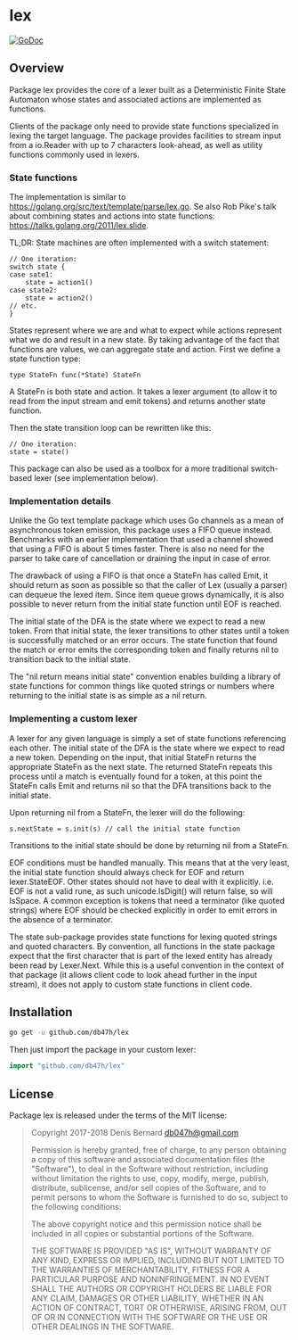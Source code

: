 # lex

[![GoDoc](https://godoc.org/github.com/db47h/lex?status.svg)](https://godoc.org/github.com/db47h/lex)

## Overview

Package lex provides the core of a lexer built as a Deterministic Finite State
Automaton whose states and associated actions are implemented as functions.

Clients of the package only need to provide state functions specialized in
lexing the target language. The package provides facilities to stream input
from a io.Reader with up to 7 characters look-ahead, as well as utility
functions commonly used in lexers.

### State functions
The implementation is similar to <a href="https://golang.org/src/text/template/parse/lex.go">https://golang.org/src/text/template/parse/lex.go</a>.
Se also Rob Pike's talk about combining states and actions into state functions:
<a href="https://talks.golang.org/2011/lex.slide">https://talks.golang.org/2011/lex.slide</a>.

TL;DR: State machines are often implemented with a switch statement:


	// One iteration:
	switch state {
	case sate1:
		state = action1()
	case state2:
		state = action2()
	// etc.
	}

States represent where we are and what to expect while actions represent what we
do and result in a new state. By taking advantage of the fact that functions are
values, we can aggregate state and action. First we define a state function
type:


	type StateFn func(*State) StateFn

A StateFn is both state and action. It takes a lexer argument (to allow it to
read from the input stream and emit tokens) and returns another state function.

Then the state transition loop can be rewritten like this:


	// One iteration:
	state = state()

This package can also be used as a toolbox for a more traditional switch-based
lexer (see implementation below).

### Implementation details
Unlike the Go text template package which uses Go channels as a mean of
asynchronous token emission, this package uses a FIFO queue instead.
Benchmarks with an earlier implementation that used a channel showed that
using a FIFO is about 5 times faster. There is also no need for the parser
to take care of cancellation or draining the input in case of error.

The drawback of using a FIFO is that once a StateFn has called Emit, it should
return as soon as possible so that the caller of Lex (usually a parser) can
dequeue the lexed item. Since item queue grows dynamically, it is also possible
to never return from the initial state function until EOF is reached.

The initial state of the DFA is the state where we expect to read a new token.
From that initial state, the lexer transitions to other states until a token is
successfully matched or an error occurs. The state function that found the match
or error emits the corresponding token and finally returns nil to transition
back to the initial state.

The "nil return means initial state" convention enables building a library of
state functions for common things like quoted strings or numbers where returning
to the initial state is as simple as a nil return.

### Implementing a custom lexer
A lexer for any given language is simply a set of state functions referencing
each other. The initial state of the DFA is the state where we expect to read a
new token. Depending on the input, that initial StateFn returns the appropriate
StateFn as the next state. The returned StateFn repeats this process until a
match is eventually found for a token, at this point the StateFn calls Emit and
returns nil so that the DFA transitions back to the initial state.

Upon returning nil from a StateFn, the lexer will do the following:


	s.nextState = s.init(s)	// call the initial state function

Transitions to the initial state should be done by returning nil from a StateFn.

EOF conditions must be handled manually. This means that at the very least, the
initial state function should always check for EOF and return lexer.StateEOF.
Other states should not have to deal with it explicitly. i.e. EOF is not a valid
rune, as such unicode.IsDigit() will return false, so will IsSpace.
A common exception is tokens that need a terminator (like quoted strings) where
EOF should be checked explicitly in order to emit errors in the absence of a
terminator.

The state sub-package provides state functions for lexing quoted strings and
quoted characters. By convention, all functions in the state package expect that
the first character that is part of the lexed entity has already been read by
Lexer.Next. While this is a useful convention in the context of that package (it
allows client code to look ahead further in the input stream), it does not apply
to custom state functions in client code.

## Installation

```bash
go get -u github.com/db47h/lex
```

Then just import the package in your custom lexer:

```go
import "github.com/db47h/lex"
```

## License

Package lex is released under the terms of the MIT license:

> Copyright 2017-2018 Denis Bernard <db047h@gmail.com>
>
> Permission is hereby granted, free of charge, to any person obtaining a copy of
> this software and associated documentation files (the "Software"), to deal in
> the Software without restriction, including without limitation the rights to
> use, copy, modify, merge, publish, distribute, sublicense, and/or sell copies of
> the Software, and to permit persons to whom the Software is furnished to do so,
> subject to the following conditions:
>
> The above copyright notice and this permission notice shall be included in all
> copies or substantial portions of the Software.
>
> THE SOFTWARE IS PROVIDED "AS IS", WITHOUT WARRANTY OF ANY KIND, EXPRESS OR
> IMPLIED, INCLUDING BUT NOT LIMITED TO THE WARRANTIES OF MERCHANTABILITY, FITNESS
> FOR A PARTICULAR PURPOSE AND NONINFRINGEMENT. IN NO EVENT SHALL THE AUTHORS OR
> COPYRIGHT HOLDERS BE LIABLE FOR ANY CLAIM, DAMAGES OR OTHER LIABILITY, WHETHER
> IN AN ACTION OF CONTRACT, TORT OR OTHERWISE, ARISING FROM, OUT OF OR IN
> CONNECTION WITH THE SOFTWARE OR THE USE OR OTHER DEALINGS IN THE SOFTWARE.